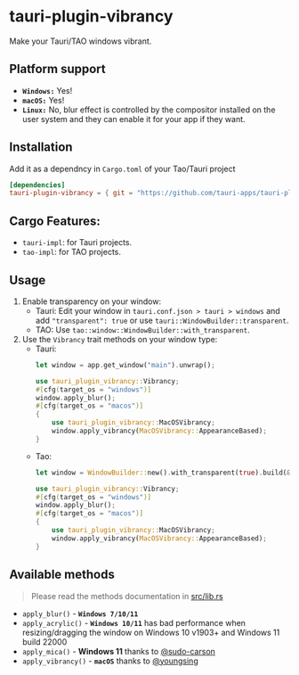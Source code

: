 # tauri-plugin-vibrancy

Make your Tauri/TAO windows vibrant.

## Platform support

- **`Windows:`** Yes!
- **`macOS:`** Yes!
- **`Linux:`** No, blur effect is controlled by the compositor installed on the user system and they can enable it for your app if they want.

## Installation

Add it as a dependncy in `Cargo.toml` of your Tao/Tauri project
```toml
[dependencies]
tauri-plugin-vibrancy = { git = "https://github.com/tauri-apps/tauri-plugin-vibrancy", features = ["tauri-impl"] } # or "tao-impl" for TAO projects.
```

## Cargo Features:

- `tauri-impl`: for Tauri projects.
- `tao-impl`: for TAO projects.

## Usage

1. Enable transparency on your window:
    - Tauri: Edit your window in `tauri.conf.json > tauri > windows` and add `"transparent": true`
      or use `tauri::WindowBuilder::transparent`.
    - TAO: Use `tao::window::WindowBuilder::with_transparent`.
2. Use the `Vibrancy` trait methods on your window type:
    - Tauri:
        ```rs
        let window = app.get_window("main").unwrap();

        use tauri_plugin_vibrancy::Vibrancy;
        #[cfg(target_os = "windows")]
        window.apply_blur();
        #[cfg(target_os = "macos")]
        {
            use tauri_plugin_vibrancy::MacOSVibrancy;
            window.apply_vibrancy(MacOSVibrancy::AppearanceBased);
        }
        ```
    - Tao:
        ```rs
        let window = WindowBuilder::new().with_transparent(true).build(&event_loop).unwrap();

        use tauri_plugin_vibrancy::Vibrancy;
        #[cfg(target_os = "windows")]
        window.apply_blur();
        #[cfg(target_os = "macos")]
        {
            use tauri_plugin_vibrancy::MacOSVibrancy;
            window.apply_vibrancy(MacOSVibrancy::AppearanceBased);
        }
        ```

## Available methods

> Please read the methods documentation in [src/lib.rs](src/lib.rs)
- `apply_blur()` - **`Windows 7/10/11`**
- `apply_acrylic()` - **`Windows 10/11`** has bad performance when resizing/dragging the window on Windows 10 v1903+ and Windows 11 build 22000
- `apply_mica()` - **Windows 11** thanks to [@sudo-carson](https://github.com/sudo-carson)
- `apply_vibrancy()` - **`macOS`** thanks to [@youngsing](https://github.com/youngsing)

